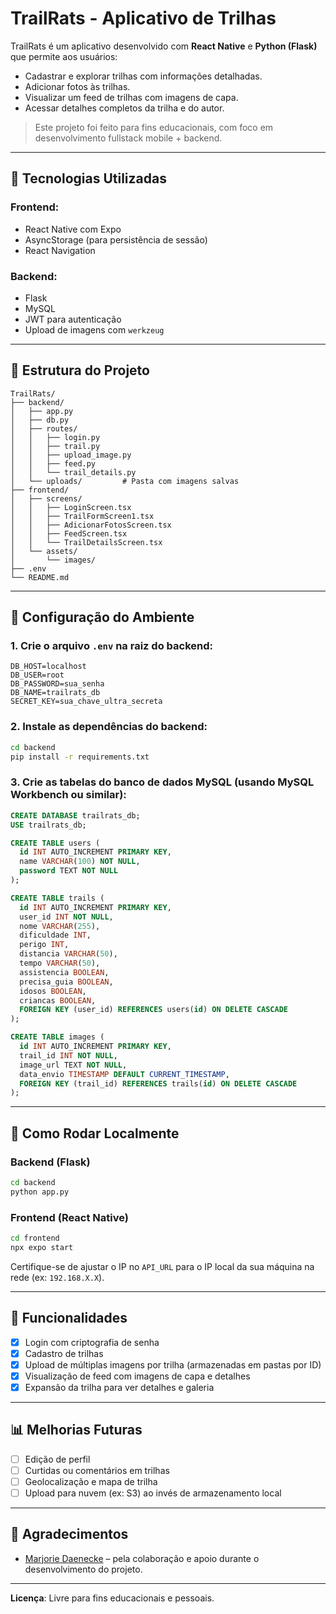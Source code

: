 # TrailRats - Aplicativo de Trilhas

TrailRats é um aplicativo desenvolvido com **React Native** e **Python (Flask)** que permite aos usuários:

* Cadastrar e explorar trilhas com informações detalhadas.
* Adicionar fotos às trilhas.
* Visualizar um feed de trilhas com imagens de capa.
* Acessar detalhes completos da trilha e do autor.

> Este projeto foi feito para fins educacionais, com foco em desenvolvimento fullstack mobile + backend.

---

## 🚀 Tecnologias Utilizadas

### Frontend:

* React Native com Expo
* AsyncStorage (para persistência de sessão)
* React Navigation

### Backend:

* Flask
* MySQL
* JWT para autenticação
* Upload de imagens com `werkzeug`

---

## 📂 Estrutura do Projeto

```
TrailRats/
├── backend/
│   ├── app.py
│   ├── db.py
│   ├── routes/
│   │   ├── login.py
│   │   ├── trail.py
│   │   ├── upload_image.py
│   │   ├── feed.py
│   │   └── trail_details.py
│   └── uploads/         # Pasta com imagens salvas
├── frontend/
│   ├── screens/
│   │   ├── LoginScreen.tsx
│   │   ├── TrailFormScreen1.tsx
│   │   ├── AdicionarFotosScreen.tsx
│   │   ├── FeedScreen.tsx
│   │   └── TrailDetailsScreen.tsx
│   └── assets/
│       └── images/
├── .env
└── README.md
```

---

## 📅 Configuração do Ambiente

### 1. Crie o arquivo `.env` na raiz do backend:

```env
DB_HOST=localhost
DB_USER=root
DB_PASSWORD=sua_senha
DB_NAME=trailrats_db
SECRET_KEY=sua_chave_ultra_secreta
```

### 2. Instale as dependências do backend:

```bash
cd backend
pip install -r requirements.txt
```

### 3. Crie as tabelas do banco de dados MySQL (usando MySQL Workbench ou similar):

```sql
CREATE DATABASE trailrats_db;
USE trailrats_db;

CREATE TABLE users (
  id INT AUTO_INCREMENT PRIMARY KEY,
  name VARCHAR(100) NOT NULL,
  password TEXT NOT NULL
);

CREATE TABLE trails (
  id INT AUTO_INCREMENT PRIMARY KEY,
  user_id INT NOT NULL,
  nome VARCHAR(255),
  dificuldade INT,
  perigo INT,
  distancia VARCHAR(50),
  tempo VARCHAR(50),
  assistencia BOOLEAN,
  precisa_guia BOOLEAN,
  idosos BOOLEAN,
  criancas BOOLEAN,
  FOREIGN KEY (user_id) REFERENCES users(id) ON DELETE CASCADE
);

CREATE TABLE images (
  id INT AUTO_INCREMENT PRIMARY KEY,
  trail_id INT NOT NULL,
  image_url TEXT NOT NULL,
  data_envio TIMESTAMP DEFAULT CURRENT_TIMESTAMP,
  FOREIGN KEY (trail_id) REFERENCES trails(id) ON DELETE CASCADE
);
```

---

## 🚀 Como Rodar Localmente

### Backend (Flask)

```bash
cd backend
python app.py
```

### Frontend (React Native)

```bash
cd frontend
npx expo start
```

Certifique-se de ajustar o IP no `API_URL` para o IP local da sua máquina na rede (ex: `192.168.X.X`).

---

## 🧵 Funcionalidades

* [x] Login com criptografia de senha
* [x] Cadastro de trilhas
* [x] Upload de múltiplas imagens por trilha (armazenadas em pastas por ID)
* [x] Visualização de feed com imagens de capa e detalhes
* [x] Expansão da trilha para ver detalhes e galeria

---

## 📊 Melhorias Futuras

* [ ] Edição de perfil
* [ ] Curtidas ou comentários em trilhas
* [ ] Geolocalização e mapa de trilha
* [ ] Upload para nuvem (ex: S3) ao invés de armazenamento local

---

## 🌟 Agradecimentos

- [Marjorie Daenecke](https://github.com/MarjorieDaenecke) – pela colaboração e apoio durante o desenvolvimento do projeto.

---

**Licença**: Livre para fins educacionais e pessoais.

